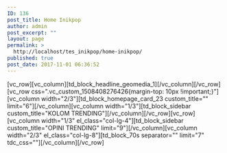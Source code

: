 ```yaml
---
ID: 136
post_title: Home Inikpop
author: admin
post_excerpt: ""
layout: page
permalink: >
  http://localhost/tes_inikpop/home-inikpop/
published: true
post_date: 2017-11-01 06:36:52
---
```

[vc_row][vc_column][td_block_headline_geomedia_1][/vc_column][/vc_row][vc_row css=".vc_custom_1508408276426{margin-top: 10px !important;}"][vc_column width="2/3"][td_block_homepage_card_23 custom_title="" limit="6"][/vc_column][vc_column width="1/3"][td_block_sidebar custom_title="KOLOM TRENDING"][/vc_column][/vc_row][vc_row][vc_column width="1/3" el_class="col-lg-4"][td_block_sidebar custom_title="OPINI TRENDING" limit="9"][/vc_column][vc_column width="2/3" el_class="col-lg-8"][td_block_70s separator="" limit="7" tdc_css=""][/vc_column][/vc_row]